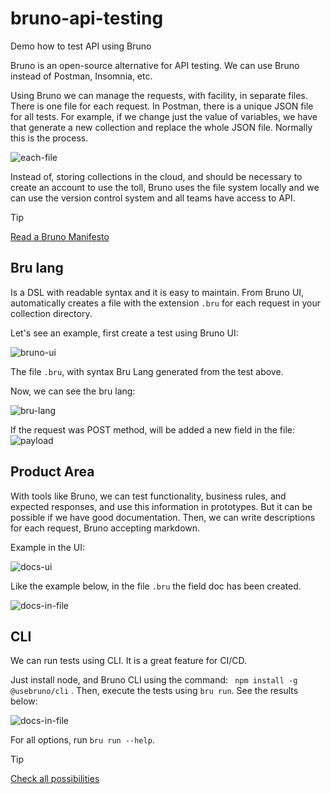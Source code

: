 # bruno-api-testing
Demo how to test API using Bruno   

Bruno is an open-source alternative for API testing. We can use Bruno instead of Postman, Insomnia, etc.  

Using Bruno we can manage the requests, with facility, in separate files. There is one file for each request. In Postman, there is a unique JSON file for all tests. For example, if we change just the value of variables, we have that generate a new collection and replace the whole JSON file. Normally this is the process.    


![each-file](./image/one-file-for-each-request.png)


Instead of, storing collections in the cloud, and should be necessary to create an account to use the toll, Bruno uses the file system locally and we can use the version control system and all teams have access to API.  

> [!TIP]  
> [Read a Bruno Manifesto](https://docs.usebruno.com/introduction/manifesto)   


##  Bru lang    

Is a DSL with readable syntax and it is easy to maintain. From Bruno UI, automatically creates a file with the extension `.bru` for each request in your collection directory.

Let's see an example, first create a test using Bruno UI:  

![bruno-ui](./image/bruno-get.png)



The file `.bru`, with syntax Bru Lang generated from the test above.  

Now, we can see the bru lang:   

![bru-lang](./image/bru-lang-get.png)


If the request was POST method, will be added a new field in the file:   
![payload](./image/payload.png)  



## Product Area     

With tools like Bruno, we can test functionality, business rules, and expected responses, and use this information in prototypes. But it can be possible if we have good documentation. Then, we can write descriptions for each request, Bruno accepting markdown.    

Example in the UI:  

![docs-ui](./image/doc.png)   

Like the example below, in the file `.bru` the field doc has been created.  

![docs-in-file](./image/docfile.png) 

## CLI    

We can run tests using CLI. It is a great feature for CI/CD.  

Just install node, and Bruno CLI using the command: ` npm install -g @usebruno/cli` . Then, execute the tests using `bru run`. See the results below:   

![docs-in-file](./image/cli.png)   

For all options, run `bru run --help`.   


> [!TIP]  
> [Check all possibilities](https://docs.usebruno.com/bru-cli/overview)  

